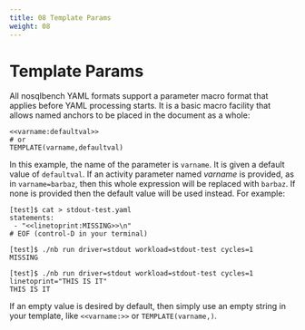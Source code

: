 ```yaml
---
title: 08 Template Params
weight: 08
---
```


# Template Params

All nosqlbench YAML formats support a parameter macro format that applies before YAML processing starts. It is a basic macro facility that allows named anchors to be placed in the document as a whole:

```text
<<varname:defaultval>>
# or
TEMPLATE(varname,defaultval)
```

In this example, the name of the parameter is `varname`. It is given a default value of `defaultval`. If an activity parameter named *varname* is provided, as in `varname=barbaz`, then this whole expression will be replaced with `barbaz`. If none is provided then the default value will be used instead. For example:

```text
[test]$ cat > stdout-test.yaml
statements:
 - "<<linetoprint:MISSING>>\n"
# EOF (control-D in your terminal)

[test]$ ./nb run driver=stdout workload=stdout-test cycles=1
MISSING

[test]$ ./nb run driver=stdout workload=stdout-test cycles=1 linetoprint="THIS IS IT"
THIS IS IT
```

If an empty value is desired by default, then simply use an empty string in your template, like `<<varname:>>` or `TEMPLATE(varname,)`.


